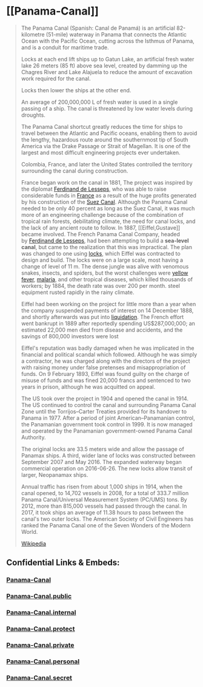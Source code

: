 
# [[Panama-Canal]] 


> The Panama Canal (Spanish: Canal de Panamá) 
> is an artificial 82-kilometre (51-mile) waterway in Panama 
> that connects the Atlantic Ocean with the Pacific Ocean, 
> cutting across the Isthmus of Panama, and is a conduit for maritime trade. 
> 
> Locks at each end lift ships up to Gatun Lake, 
> an artificial fresh water lake 26 meters (85 ft) above sea level, 
> created by damming up the Chagres River and Lake Alajuela 
> to reduce the amount of excavation work required for the canal. 
> 
> Locks then lower the ships at the other end. 
> 
> An average of 200,000,000 L of fresh water is used in a single passing of a ship. 
> The canal is threatened by low water levels during droughts.
>
> The Panama Canal shortcut greatly reduces the time for ships 
> to travel between the Atlantic and Pacific oceans, 
> enabling them to avoid the lengthy, hazardous route 
> around the southernmost tip of South America via the Drake Passage 
> or Strait of Magellan. 
> It is one of the largest and most difficult engineering projects ever undertaken.
>
> Colombia, France, and later the United States 
> controlled the territory surrounding the canal during construction. 
> 
> France began work on the canal in 1881, 
> The project was inspired by the diplomat [Ferdinand de Lesseps](https://en.wikipedia.org/wiki/Ferdinand_de_Lesseps "Ferdinand de Lesseps"), 
> who was able to raise considerable funds in [France](https://en.wikipedia.org/wiki/French_Third_Republic "French Third Republic") 
> as a result of the huge profits generated by his construction of the [Suez Canal](https://en.wikipedia.org/wiki/Suez_Canal "Suez Canal"). 
> Although the Panama Canal needed to be only 40 percent as long as the Suez Canal, 
> it was much more of an engineering challenge 
> because of the combination of tropical rain forests, debilitating climate, 
> the need for canal locks, and the lack of any ancient route to follow.
> In 1887, [[Eiffel,Gustave]] became involved. The French Panama Canal Company, 
> headed by [Ferdinand de Lesseps](https://en.wikipedia.org/wiki/Ferdinand_de_Lesseps "Ferdinand de Lesseps"), had been attempting to build a __sea-level canal__, 
> but came to the realization that this was impractical. 
> The plan was changed to one using [locks](https://en.wikipedia.org/wiki/Lock_(water_transport) "Lock (water transport)"), 
> which Eiffel was contracted to design and build. 
> The locks were on a large scale, most having a change of level of 11 m. 
> The dense jungle was alive with venomous snakes, insects, and spiders, 
> but the worst challenges were [yellow fever](https://en.wikipedia.org/wiki/Yellow_fever "Yellow fever"), [malaria](https://en.wikipedia.org/wiki/Malaria "Malaria"), and other tropical diseases, 
> which killed thousands of workers; by 1884, the death rate was over 200 per month. 
> steel equipment rusted rapidly in the rainy climate. 
> 
> Eiffel had been working on the project for little more than a year 
> when the company suspended payments of interest on 14 December 1888,
> and shortly afterwards was put into [liquidation](https://en.wikipedia.org/wiki/Liquidation "Liquidation"). 
> The French effort went bankrupt in 1889 
> after reportedly spending US$287,000,000; 
> an estimated 22,000 men died from disease and accidents, 
> and the savings of 800,000 investors were lost
> 
> Eiffel's reputation was badly damaged 
> when he was implicated in the financial and political scandal which followed. 
> Although he was simply a contractor, 
> he was charged along with the directors of the project 
> with raising money under false pretenses and misappropriation of funds. 
> On 9 February 1893, Eiffel was found guilty 
> on the charge of misuse of funds and was fined 20,000 francs and sentenced to two years in prison, although he was acquitted on appeal. 
> 
> The US took over the project in 1904 and opened the canal in 1914. 
> The US continued to control the canal and surrounding Panama Canal Zone 
> until the Torrijos–Carter Treaties provided for its handover to Panama in 1977. 
> After a period of joint American–Panamanian control, 
> the Panamanian government took control in 1999. 
> It is now managed and operated by the Panamanian government-owned 
> Panama Canal Authority.
>
> The original locks are 33.5 meters wide and allow the passage of Panamax ships. 
> A third, wider lane of locks was constructed between September 2007 and May 2016. 
> The expanded waterway began commercial operation on 2016-06-26. 
> The new locks allow transit of larger, Neopanamax ships.
>
> Annual traffic has risen from about 1,000 ships in 1914, when the canal opened, 
> to 14,702 vessels in 2008, for a total of 333.7 million Panama Canal/Universal Measurement System (PC/UMS) tons. 
> By 2012, more than 815,000 vessels had passed through the canal. 
> In 2017, it took ships an average of 11.38 hours 
> to pass between the canal's two outer locks. 
> The American Society of Civil Engineers has ranked the Panama Canal 
> one of the Seven Wonders of the Modern World.
>
> [Wikipedia](https://en.wikipedia.org/wiki/Panama%20Canal)


## Confidential Links & Embeds: 

### [Panama-Canal](/_Standards/Earth/Continent/America~Central/Panama-Canal.md) 

### [Panama-Canal.public](/_public/Earth/Continent/America~Central/Panama-Canal.public.md) 

### [Panama-Canal.internal](/_internal/Earth/Continent/America~Central/Panama-Canal.internal.md) 

### [Panama-Canal.protect](/_protect/Earth/Continent/America~Central/Panama-Canal.protect.md) 

### [Panama-Canal.private](/_private/Earth/Continent/America~Central/Panama-Canal.private.md) 

### [Panama-Canal.personal](/_personal/Earth/Continent/America~Central/Panama-Canal.personal.md) 

### [Panama-Canal.secret](/_secret/Earth/Continent/America~Central/Panama-Canal.secret.md)

